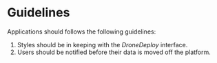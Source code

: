 # Guidelines

Applications should follows the following guidelines:

1. Styles should be in keeping with the _DroneDeploy_ interface.
2. Users should be notified before their data is moved off the platform.
